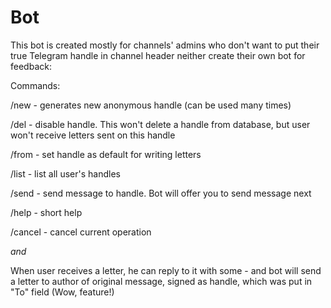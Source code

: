 # Bot
This bot is created mostly for channels' admins who don't want to put their true Telegram handle in channel header neither create their own bot for feedback:

Commands:

/new - generates new anonymous handle (can be used many times)

/del <handle> - disable handle. This won't delete a handle from database, but user won't receive letters sent on this handle

/from <handle> - set handle as default for writing letters

/list - list all user's handles

/send <handle> - send message to handle. Bot will offer you to send message next

/help - short help

/cancel - cancel current operation


*and*

When user receives a letter, he can reply to it with some <answer message> - and bot will send a letter to author of original message, signed as handle, which was put in "To" field (Wow, feature!)
